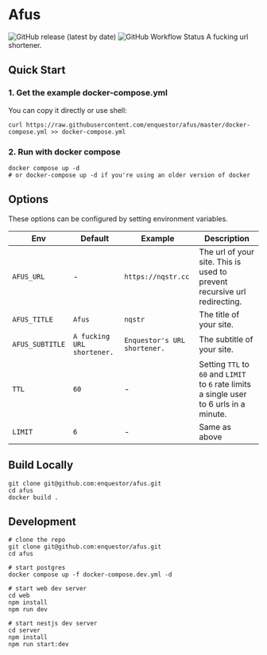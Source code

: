 # Afus
![GitHub release (latest by date)](https://img.shields.io/github/v/release/enquestor/afus)
![GitHub Workflow Status](https://img.shields.io/github/actions/workflow/status/enquestor/afus/build.yml)
A fucking url shortener.

## Quick Start
### 1. Get the example docker-compose.yml
You can copy it directly or use shell:
```
curl https://raw.githubusercontent.com/enquestor/afus/master/docker-compose.yml >> docker-compose.yml
```

### 2. Run with docker compose
```
docker compose up -d
# or docker-compose up -d if you're using an older version of docker
```

## Options
These options can be configured by setting environment variables.

| Env | Default | Example | Description |
| - | - | - | - |
| `AFUS_URL` | - | `https://nqstr.cc` | The url of your site. This is used to prevent recursive url redirecting. |
| `AFUS_TITLE` | `Afus` | `nqstr` | The title of your site. |
| `AFUS_SUBTITLE` | `A fucking URL shortener.` | `Enquestor's URL shortener.` | The subtitle of your site. |
| `TTL` | `60` | - | Setting `TTL` to `60` and `LIMIT` to `6` rate limits a single user to 6 urls in a minute. |
| `LIMIT` | `6` | - | Same as above |

## Build Locally
```
git clone git@github.com:enquestor/afus.git
cd afus
docker build .
```

## Development
```
# clone the repo
git clone git@github.com:enquestor/afus.git
cd afus

# start postgres
docker compose up -f docker-compose.dev.yml -d

# start web dev server
cd web
npm install
npm run dev

# start nestjs dev server
cd server
npm install
npm run start:dev
```
